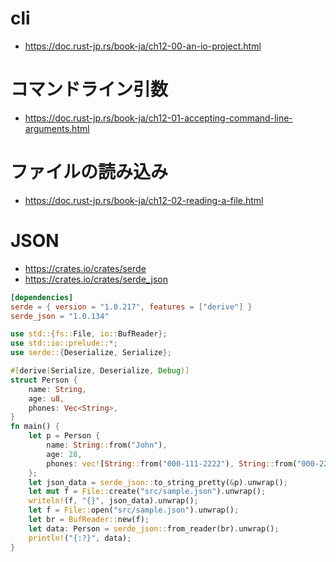 # cli
- https://doc.rust-jp.rs/book-ja/ch12-00-an-io-project.html
# コマンドライン引数
- https://doc.rust-jp.rs/book-ja/ch12-01-accepting-command-line-arguments.html
# ファイルの読み込み
- https://doc.rust-jp.rs/book-ja/ch12-02-reading-a-file.html
# JSON
- https://crates.io/crates/serde
- https://crates.io/crates/serde_json

```toml
[dependencies]
serde = { version = "1.0.217", features = ["derive"] }
serde_json = "1.0.134"
```

```rust
use std::{fs::File, io::BufReader};
use std::io::prelude::*;
use serde::{Deserialize, Serialize};

#[derive(Serialize, Deserialize, Debug)]
struct Person {
    name: String,
    age: u8,
    phones: Vec<String>,
}
fn main() {
    let p = Person {
        name: String::from("John"),
        age: 28,
        phones: vec![String::from("000-111-2222"), String::from("000-222-3333")],
    };
    let json_data = serde_json::to_string_pretty(&p).unwrap();
    let mut f = File::create("src/sample.json").unwrap();
    writeln!(f, "{}", json_data).unwrap();
    let f = File::open("src/sample.json").unwrap();
    let br = BufReader::new(f);
    let data: Person = serde_json::from_reader(br).unwrap();
    println!("{:?}", data);
}
```

